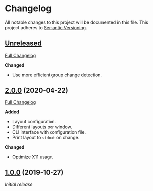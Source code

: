 # Changelog

All notable changes to this project will be documented in this file. This project adheres to [Semantic Versioning](http://semver.org/spec/v2.0.0.html).

## [Unreleased](https://github.com/Shatur95/akd/tree/HEAD)

[Full Changelog](https://github.com/Shatur95/akd/compare/2.0.0...HEAD)

**Changed**

- Use more efficient group change detection.

## [2.0.0](https://github.com/Shatur95/akd/tree/2.0.0) (2020-04-22)

[Full Changelog](https://github.com/Shatur95/akd/compare/2.0.0...1.0.0)

**Added**

- Layout configuration.
- Different layouts per window.
- CLI interface with configuration file.
- Print layout to `stdout` on change.

**Changed**

- Optimize X11 usage.

## [1.0.0](https://github.com/Shatur95/akd/tree/1.0.0) (2019-10-27)

_Initial release_

